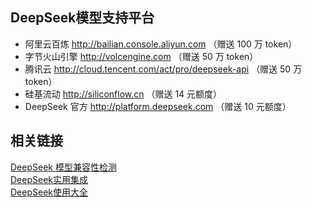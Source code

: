 ## DeepSeek模型支持平台

- 阿里云百炼 http://bailian.console.aliyun.com （赠送 100 万 token）
- 字节火山引擎 http://volcengine.com （赠送 50 万 token）
- 腾讯云 http://cloud.tencent.com/act/pro/deepseek-api （赠送 50 万 token）
- 硅基流动 http://siliconflow.cn （赠送 14 元额度）
- DeepSeek 官方 http://platform.deepseek.com （赠送 10 元额度）

## 相关链接
[DeepSeek 模型兼容性检测](https://tools.thinkinai.xyz/)  
[DeepSeek实用集成](https://github.com/deepseek-ai/awesome-deepseek-integration)  
[DeepSeek使用大全](https://zhuanlan.zhihu.com/p/21086282882)  
